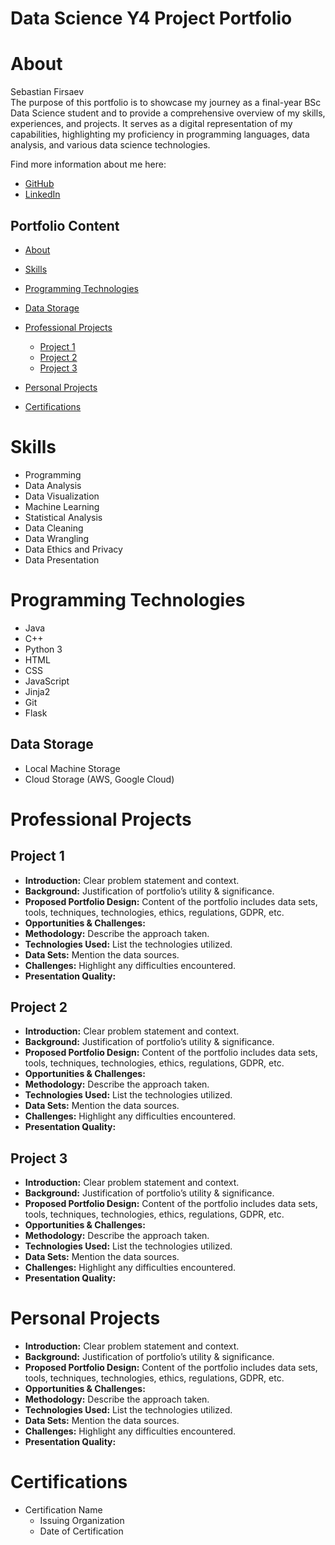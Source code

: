 # Data Science Y4 Project Portfolio 

# About 
Sebastian Firsaev<br>
The purpose of this portfolio is to showcase my journey as a final-year BSc Data Science student and to provide a comprehensive overview of my skills, experiences, and projects.
It serves as a digital representation of my capabilities, highlighting my proficiency in programming languages, data analysis, and various data science technologies. <br>

Find more information about me here:
- [GitHub](https://github.com/Sebastian-Firsaev)
- [LinkedIn](https://www.linkedin.com/in/sebfirs/)

## Portfolio Content  
- [About](#about) 
- [Skills](#skills)
- [Programming Technologies](#programming-technologies) 
- [Data Storage](#data-storage)
- [Professional Projects](#professional-projects)
  - [Project 1](#project-1)
  - [Project 2](#project-2)
  - [Project 3](#project-3)
- [Personal Projects](#personal-projects)

- [Certifications](#certifications) 


# Skills
* Programming
* Data Analysis
* Data Visualization
* Machine Learning
* Statistical Analysis
* Data Cleaning
* Data Wrangling
* Data Ethics and Privacy
* Data Presentation

# Programming Technologies
* Java
* C++
* Python 3
* HTML
* CSS
* JavaScript
* Jinja2 
* Git 
* Flask

## Data Storage
* Local Machine Storage 
* Cloud Storage (AWS, Google Cloud)

# Professional Projects 
## Project 1
- **Introduction:** Clear problem statement and context.
- **Background:** Justification of portfolio’s utility & significance.
- **Proposed Portfolio Design:** Content of the portfolio includes data sets, tools, techniques, technologies, ethics, regulations, GDPR, etc.
- **Opportunities & Challenges:** 
- **Methodology:** Describe the approach taken.
- **Technologies Used:** List the technologies utilized.
- **Data Sets:** Mention the data sources.
- **Challenges:** Highlight any difficulties encountered.
- **Presentation Quality:**

## Project 2
- **Introduction:** Clear problem statement and context.
- **Background:** Justification of portfolio’s utility & significance.
- **Proposed Portfolio Design:** Content of the portfolio includes data sets, tools, techniques, technologies, ethics, regulations, GDPR, etc.
- **Opportunities & Challenges:** 
- **Methodology:** Describe the approach taken.
- **Technologies Used:** List the technologies utilized.
- **Data Sets:** Mention the data sources.
- **Challenges:** Highlight any difficulties encountered.
- **Presentation Quality:**

## Project 3
- **Introduction:** Clear problem statement and context.
- **Background:** Justification of portfolio’s utility & significance.
- **Proposed Portfolio Design:** Content of the portfolio includes data sets, tools, techniques, technologies, ethics, regulations, GDPR, etc.
- **Opportunities & Challenges:** 
- **Methodology:** Describe the approach taken.
- **Technologies Used:** List the technologies utilized.
- **Data Sets:** Mention the data sources.
- **Challenges:** Highlight any difficulties encountered.
- **Presentation Quality:**

# Personal Projects 
- **Introduction:** Clear problem statement and context.
- **Background:** Justification of portfolio’s utility & significance.
- **Proposed Portfolio Design:** Content of the portfolio includes data sets, tools, techniques, technologies, ethics, regulations, GDPR, etc.
- **Opportunities & Challenges:** 
- **Methodology:** Describe the approach taken.
- **Technologies Used:** List the technologies utilized.
- **Data Sets:** Mention the data sources.
- **Challenges:** Highlight any difficulties encountered.
- **Presentation Quality:**


# Certifications  
- Certification Name
  - Issuing Organization
  - Date of Certification













